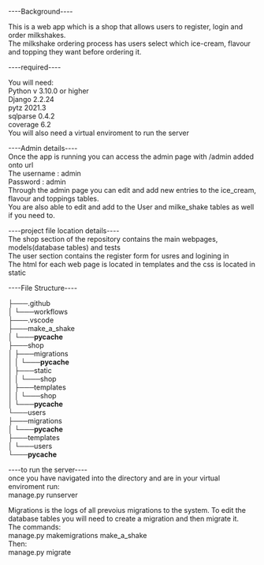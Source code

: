 ----Background----  

This is a web app which is a shop that allows users to register, login and order milkshakes.  
The milkshake ordering process has users select which ice-cream, flavour and topping they want before ordering it.


----required----  

You will need:  
Python v 3.10.0 or higher  
Django 2.2.24  
pytz 2021.3  
sqlparse 0.4.2  
coverage 6.2   
You will also need a virtual enviroment to run the server   


----Admin details----   
Once the app is running you can access the admin page with /admin added onto url    
The username : admin     
Password : admin    
Through the admin page you can edit and add new entries to the ice_cream, flavour and toppings tables.    
You are also able to edit and add to the User and milke_shake tables as well if you need to.    


----project file location details----    
The shop section of the repository contains the main webpages, models(database tables) and tests    
The user section contains the register form for usres and logining in    
The html for each web page is located in templates and the css is located in static   

----File Structure----  

├───.github     
│     └───workflows      
├───.vscode      
├───make_a_shake      
│     └───__pycache__     
├───shop     
│     ├───migrations     
│     │     └───__pycache__     
│     ├───static      
│     │     └───shop     
│     ├───templates     
│     │     └───shop     
│     └───__pycache__     
└───users      
      ├───migrations     
      │     └───__pycache__    
      ├───templates    
      │     └───users     
      └───__pycache__     


----to run the server----     
once you have navigated into the directory and are in your virtual enviroment run:    
manage.py runserver    


Migrations is the logs of all prevoius migrations to the system. To edit the database tables you will need to create a migration and then migrate it.    
The commands:    
manage.py makemigrations make_a_shake   
Then:    
manage.py migrate     
    


